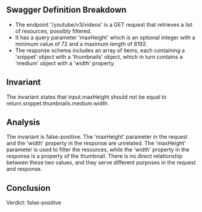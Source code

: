 ## Swagger Definition Breakdown
- The endpoint '/youtube/v3/videos' is a GET request that retrieves a list of resources, possibly filtered.
- It has a query parameter 'maxHeight' which is an optional integer with a minimum value of 72 and a maximum length of 8192.
- The response schema includes an array of items, each containing a 'snippet' object with a 'thumbnails' object, which in turn contains a 'medium' object with a 'width' property.

## Invariant
The invariant states that input.maxHeight should not be equal to return.snippet.thumbnails.medium.width.

## Analysis
The invariant is false-positive. The 'maxHeight' parameter in the request and the 'width' property in the response are unrelated. The 'maxHeight' parameter is used to filter the resources, while the 'width' property in the response is a property of the thumbnail. There is no direct relationship between these two values, and they serve different purposes in the request and response.

## Conclusion
Verdict: false-positive
